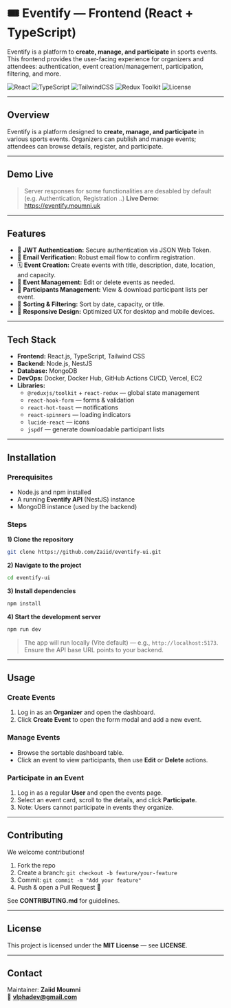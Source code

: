 # 🎟️ Eventify — Frontend (React + TypeScript)

Eventify is a platform to **create, manage, and participate** in sports events. This frontend provides the user-facing
experience for organizers and attendees: authentication, event creation/management, participation, filtering, and more.

<p align="left">
  <img alt="React" src="https://img.shields.io/badge/React-18.x-61dafb">
  <img alt="TypeScript" src="https://img.shields.io/badge/TypeScript-5.x-3178C6">
  <img alt="TailwindCSS" src="https://img.shields.io/badge/TailwindCSS-3.x-06B6D4">
  <img alt="Redux Toolkit" src="https://img.shields.io/badge/Redux%20Toolkit-State%20Management-764ABC">
  <img alt="License" src="https://img.shields.io/badge/License-MIT-green">
</p>

---

## Overview

Eventify is a platform designed to **create, manage, and participate** in various sports events. Organizers can publish and
manage events; attendees can browse details, register, and participate.

---

## Demo Live

<!-- > _Needs the server's responses enabled_   -->

> Server responses for some functionalities are desabled by default (e.g. Authentication, Registration ..)
> **Live Demo:** https://eventify.moumni.uk

---

## Features

- 🔐 **JWT Authentication:** Secure authentication via JSON Web Token.
- 📧 **Email Verification:** Robust email flow to confirm registration.
- 🗓️ **Event Creation:** Create events with title, description, date, location, and capacity.
- 🧭 **Event Management:** Edit or delete events as needed.
- 👥 **Participants Management:** View & download participant lists per event.
- 🔎 **Sorting & Filtering:** Sort by date, capacity, or title.
- 📱 **Responsive Design:** Optimized UX for desktop and mobile devices.

---

## Tech Stack

- **Frontend:** React.js, TypeScript, Tailwind CSS
- **Backend:** Node.js, NestJS
- **Database:** MongoDB
- **DevOps:** Docker, Docker Hub, GitHub Actions CI/CD, Vercel, EC2
- **Libraries:**
  - `@reduxjs/toolkit` + `react-redux` — global state management
  - `react-hook-form` — forms & validation
  - `react-hot-toast` — notifications
  - `react-spinners` — loading indicators
  - `lucide-react` — icons
  - `jspdf` — generate downloadable participant lists

---

## Installation

### Prerequisites

- Node.js and npm installed
- A running **Eventify API** (NestJS) instance
- MongoDB instance (used by the backend)

### Steps

**1) Clone the repository**

```bash
git clone https://github.com/Zaiid/eventify-ui.git
```

**2) Navigate to the project**

```bash
cd eventify-ui
```

**3) Install dependencies**

```bash
npm install
```

**4) Start the development server**

```bash
npm run dev
```

> The app will run locally (Vite default) — e.g., `http://localhost:5173`.  
> Ensure the API base URL points to your backend.

---

## Usage

### Create Events

1. Log in as an **Organizer** and open the dashboard.
2. Click **Create Event** to open the form modal and add a new event.

### Manage Events

- Browse the sortable dashboard table.
- Click an event to view participants, then use **Edit** or **Delete** actions.

### Participate in an Event

1. Log in as a regular **User** and open the events page.
2. Select an event card, scroll to the details, and click **Participate**.
3. Note: Users cannot participate in events they organize.

---

## Contributing

We welcome contributions!

1. Fork the repo
2. Create a branch: `git checkout -b feature/your-feature`
3. Commit: `git commit -m "Add your feature"`
4. Push & open a Pull Request 🚀

See **CONTRIBUTING.md** for guidelines.

---

## License

This project is licensed under the **MIT License** — see **LICENSE**.

---

## Contact

Maintainer: **Zaiid Moumni**  
📧 **vlphadev@gmail.com**
